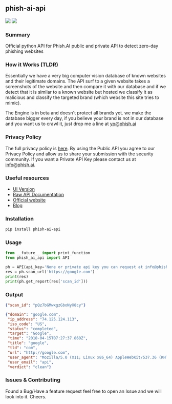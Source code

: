## phish-ai-api
![](https://img.shields.io/badge/License-MIT-blue.svg)
![](https://img.shields.io/badge/python-2.7%2B%203.5%2B-blue.svg)

### Summary
Official python API for Phish.AI public and private API to detect zero-day phishing websites

### How it Works (TLDR)
Essentially we have a very big computer vision database of known websites and their legitimate domains.
The API surf to a given website takes a screenshots of the website and then compare it with our database and if we detect that it is similar to a known website but hosted we classify it as malicious and classify the targeted brand (which website this site tries to mimic).

The Engine is in beta and doesn't protect all brands yet. we make the database bigger every day, if you believe your brand is not in our database and you want us to crawl it, just drop me a line at yp@phish.ai

### Privacy Policy
The full privacy policy is [here](https://www.phish.ai/phish-ai-privacy-policy/). By using the Public API you agree to our Privacy Policy and allow us to share your submission with the security community. If you want a Private API Key please contact us at info@phish.ai.

### Useful resources
* [UI Version](https://app.phish.ai)
* [Raw API Documentation](https://app.phish.ai/#/documentation)
* [Official website](https://www.phish.ai)
* [Blog](https://www.phish.ai/blog)

### Installation
```bash
pip install phish-ai-api
```

### Usage
```python
from __future__ import print_function
from phish_ai_api import API

ph = API(api_key='None or private api key you can request at info@phish.ai')
res = ph.scan_url('https://google.com')
print(res)
print(ph.get_report(res['scan_id']))
```

### Output
```json
{"scan_id": "pQz7bGMwxgzGboNyX8cy"}
```
```json
{"domain": "google.com",
 "ip_address": "74.125.124.113",
 "iso_code": "US",
 "status": "completed",
 "target": "Google",
 "time": "2018-04-15T07:27:37.860Z",
 "title": "google",
 "tld": "com",
 "url": "http://google.com",
 "user_agent": "Mozilla/5.0 (X11; Linux x86_64) AppleWebKit/537.36 (KHTML, like Gecko) HeadlessChrome/67.0.3391.0 Safari/537.36",
 "user_email": "api",
 "verdict": "clean"}
```

### Issues & Contributing
Found a Bug/Have a feature request feel free to open an Issue and we will look into it. Cheers.
